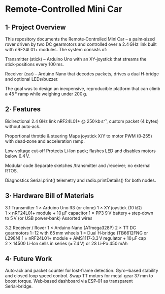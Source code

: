 # Remote‑Controlled Mini Car

## 1· Project Overview

This repository documents the Remote‑Controlled Mini Car – a palm‑sized rover driven by two DC gearmotors and controlled over a 2.4 GHz link built with nRF24L01+ modules.  The system consists of:

Transmitter (stick) – Arduino Uno with an XY‑joystick that streams the stick‑positions every 100 ms.

Receiver (car) – Arduino Nano that decodes packets, drives a dual H‑bridge and optional LEDs/buzzer.

The goal was to design an inexpensive, reproducible platform that can climb a 45 ° ramp while weighing under 200 g.

## 2· Features
Bidirectional 2.4 GHz link
nRF24L01+ @ 250 kb s⁻¹, custom packet (4 bytes) without auto‑ack.

Proportional throttle & steering
Maps joystick X/Y to motor PWM (0‑255) with dead‑zone and acceleration ramp.

Low‑voltage cut‑off
Protects Li‑Ion pack; flashes LED and disables motors below 6.4 V.

Modular code
Separate sketches /transmitter and /receiver; no external RTOS.

Diagnostics
Serial.print() telemetry and radio.printDetails() for both nodes.

## 3· Hardware Bill of Materials

3.1 Transmitter
1 × Arduino Uno R3 (or clone)
1 × XY joystick (10 kΩ)
1 × nRF24L01+ module + 10 µF capacitor
1 × PP3 9 V battery + step‑down to 5 V (or USB power‑bank)
Assorted wires

3.2 Receiver / Rover
1 × Arduino Nano (ATmega328P)
2 × TT DC gearmotors 1 : 12 with 65 mm wheels
1 × Dual H‑bridge (TB6612FNG or L298N)
1 × nRF24L01+ module + AMS1117‑3.3 V regulator + 10 µF cap
2 × 14500 Li‑Ion cells in series (≈ 7.4 V) or 2S Li‑Po 450 mAh

## 4· Future Work

Auto‑ack and packet counter for lost‑frame detection.
Gyro‑‑based stability and closed‑loop speed control.
Swap TT motors for metal‑gear 37 mm to boost torque.
Web‑based dashboard via ESP‑01 as transparent Serial‑bridge.
